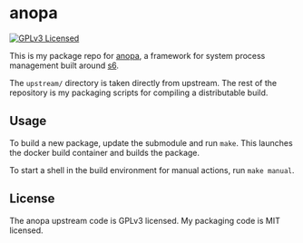 anopa
=========

[![GPLv3 Licensed](https://img.shields.io/badge/license-GPLv3-green.svg)](https://www.tldrlegal.com/l/gpl-3.0)

This is my package repo for [anopa](http://jjacky.com/anopa/), a framework for system process management built around [s6](http://skarnet.org/software/s6/).

The `upstream/` directory is taken directly from upstream. The rest of the repository is my packaging scripts for compiling a distributable build.

## Usage

To build a new package, update the submodule and run `make`. This launches the docker build container and builds the package.

To start a shell in the build environment for manual actions, run `make manual`.

## License

The anopa upstream code is GPLv3 licensed. My packaging code is MIT licensed.

